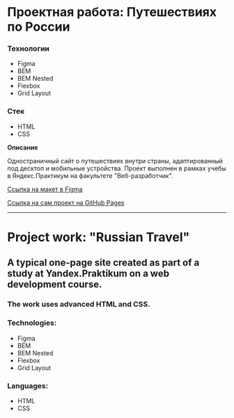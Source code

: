 #  Проектная работа: Путешествиях по России

### Технологии
* Figma
* BEM
* BEM Nested
* Flexbox
* Grid Layout

### Стек
* HTML
* CSS

**Описание**

Одностраничный сайт о путешествиях внутри страны, адаптированный под десктоп и мобильные устройства. Проект выполнен в рамках учебы в Яндекс.Практикум на факультете "Веб-разработчик".

[Ссылка на макет в Figma](https://www.figma.com/file/5S2WSbEFL6awjVWJ0NWL8Q/Sprint-3_-Russia-_-desktop-mobile?node-id=28503%3A0)

[Ссылка на сам проект на GitHub Pages](https://madwizz.github.io/russian-travel/)

-----

# Project work: "Russian Travel"

## A typical one-page site created as part of a study at Yandex.Praktikum on a web development course.

### The work uses advanced HTML and CSS. 

### Technologies: 
* Figma
* BEM
* BEM Nested
* Flexbox
* Grid Layout

### Languages: 
* HTML 
* CSS

